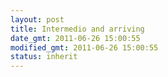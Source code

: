 ```yaml
---
layout: post
title: Intermedio and arriving
date_gmt: 2011-06-26 15:00:55
modified_gmt: 2011-06-26 15:00:55
status: inherit
---
```


